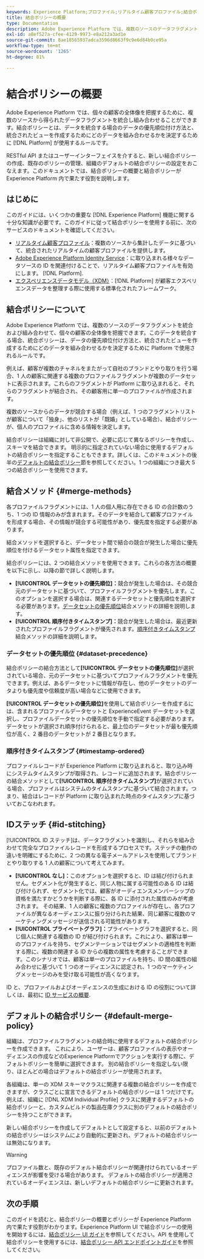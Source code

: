 ```yaml
---
keywords: Experience Platform;プロファイル;リアルタイム顧客プロファイル;結合ポリシー;UI;ユーザーインターフェイス;順序付きタイムスタンプ;データセットの優先順位
title: 結合ポリシーの概要
type: Documentation
description: Adobe Experience Platform では、複数のソースのデータフラグメントを統合および組み合わせて、個々の顧客の全体像を把握できます。結合ポリシーとは、データを統合する場合のデータの優先順位付け方法と、統合されたビューを作成するためにどのデータを組み合わせるかを決定するために Platform が使用するルールです。
exl-id: a8ef527a-cfee-4129-9973-e8a212a3ad1e
source-git-commit: 8ae18565937adca3596d8663f9c9e6d84b0ce95a
workflow-type: tm+mt
source-wordcount: '1265'
ht-degree: 81%

---
```


# 結合ポリシーの概要

Adobe Experience Platform では、個々の顧客の全体像を把握するために、複数のソースから得られたデータフラグメントを統合し組み合わせることができます。結合ポリシーとは、データを統合する場合のデータの優先順位付け方法と、統合されたビューを作成するためにどのデータを組み合わせるかを決定するために [!DNL Platform] が使用するルールです。

RESTful API またはユーザーインターフェイスを介すると、新しい結合ポリシーの作成、既存のポリシーの管理、組織のデフォルトの結合ポリシーの設定をおこなえます。このドキュメントでは、結合ポリシーの概要と結合ポリシーが Experience Platform 内で果たす役割を説明します。

## はじめに

このガイドには、いくつかの重要な [!DNL Experience Platform] 機能に関する十分な知識が必要です。このガイドに従って結合ポリシーを使用する前に、次のサービスのドキュメントを確認してください。

* [リアルタイム顧客プロファイル](../home.md)：複数のソースから集計したデータに基づいて、統合されたリアルタイムの顧客プロファイルを提供します。
* [Adobe Experience Platform Identity Service](../../identity-service/home.md)：に取り込まれる様々なデータソースの ID を関連付けることで、リアルタイム顧客プロファイルを有効にします。 [!DNL Platform].
* [エクスペリエンスデータモデル（XDM）](../../xdm/home.md)：[!DNL Platform]  が顧客エクスペリエンスデータを整理する際に使用する標準化されたフレームワーク。

## 結合ポリシーについて

Adobe Experience Platform では、複数のソースのデータフラグメントを統合および組み合わせて、個々の顧客の全体像を把握できます。このデータを統合する場合、統合ポリシーは、データの優先順位付け方法と、統合されたビューを作成するためにどのデータを組み合わせるかを決定するために Platform で使用されるルールです。

例えば、顧客が複数のチャネルをまたがって自社のブランドとやり取りを行う場合、1 人の顧客に関連する複数のプロファイルフラグメントが複数のデータセットに表示されます。これらのフラグメントが Platform に取り込まれると、それらのフラグメントが結合され、その顧客用に単一のプロファイルが作成されます。

複数のソースからのデータが競合する場合（例えば、1 つのフラグメントリストが顧客について「独身」、他のリストが「既婚」としている場合）、結合ポリシーが、個人のプロファイルに含める情報を決定します。

結合ポリシーは組織に対して非公開で、必要に応じて異なるポリシーを作成し、スキーマを結合できます。 明示的に指定されていない場合に使用するデフォルトの結合ポリシーを指定することもできます。詳しくは、このドキュメントの後半の[デフォルトの結合ポリシー](#default-merge-policy)節を参照してください。1 つの組織につき最大 5 つの結合ポリシーを使用できます。

## 結合メソッド {#merge-methods}

各プロファイルフラグメントには、1 人の個人用に存在できる ID の合計数のうち、1 つの ID 情報のみが含まれます。そのデータを結合して顧客プロファイルを形成する場合、その情報が競合する可能性があり、優先度を指定する必要があります。

結合メソッドを選択すると、データセット間で結合の競合が発生した場合に優先順位を付けるデータセット属性を指定できます。

結合ポリシーには、2 つの結合メソッドを使用できます。これらの各方法の概要を以下に示し、以降の節で詳しく説明します。

* **[!UICONTROL データセットの優先順位]：**&#x200B;競合が発生した場合は、その競合元のデータセットに基づいて、プロファイルフラグメントを優先します。このオプションを選択する場合は、関連するデータセットと優先順位を選択する必要があります。[データセットの優先順位](#dataset-precedence)結合メソッドの詳細を説明します。
* **[!UICONTROL 順序付きタイムスタンプ]：**&#x200B;競合が発生した場合は、最近更新されたプロファイルフラグメントが優先されます。[順序付きタイムスタンプ](#timestamp-ordered)結合メソッドの詳細を説明します。

### データセットの優先順位 {#dataset-precedence}

結合ポリシーの結合方法として&#x200B;**[!UICONTROL データセットの優先順位]**&#x200B;が選択されている場合、元のデータセットに基づいてプロファイルフラグメントを優先できます。例えば、あるデータセットに情報が存在し、他のデータセットのデータよりも優先度や信頼度が高い場合などに使用できます。

**[!UICONTROL データセットの優先順位]**&#x200B;を使用して結合ポリシーを作成するには、含まれるプロファイルデータセットと ExperienceEvent データセットを選択し、プロファイルデータセットの優先順位を手動で指定する必要があります。データセットが選択され順序付けられると、最上位のデータセットが最も優先順位が高く、2 番目のデータセットが 2 番目となります。

### 順序付きタイムスタンプ {#timestamp-ordered}

プロファイルレコードが Experience Platform に取り込まれると、取り込み時にシステムタイムスタンプが取得され、レコードに追加されます。結合ポリシーの結合メソッドとして&#x200B;**[!UICONTROL 順序付きタイムスタンプ]**&#x200B;が選択されている場合、プロファイルはシステムのタイムスタンプに基づいて結合されます。つまり、結合はレコードが Platform に取り込まれた時点のタイムスタンプに基づいておこなわれます。

## IDステッチ {#id-stitching}

[!UICONTROL ID ステッチ]は、データフラグメントを識別し、それらを組み合わせて完全なプロファイルレコードを形成するプロセスです。ステッチの動作の違いを明確にするために、2 つの異なる電子メールアドレスを使用してブランドとやり取りする 1 人の顧客について考えてみます。

* **[!UICONTROL なし]：**&#x200B;このオプションを選択すると、ID は結び付けられません。セグメント化が発生すると、同じ人物に属する可能性のある ID は結び付けられず、セグメント化では、顧客がオーディエンスメンバーシップの資格を満たすかどうかを判断する際に、各 ID に添付された属性のみが考慮されます。 その結果、1 人の顧客に複数のプロファイルが存在し、各プロファイルが異なるオーディエンスに振り分けられた結果、同じ顧客に複数のマーケティングメッセージが送信される可能性があります。
* **[!UICONTROL プライベートグラフ]：**&#x200B;プライベートグラフを選択すると、同じ個人に関連する複数の ID が結び付けられます。これにより、顧客は単一のプロファイルを持ち、セグメンテーションではセグメントの適格性を判断する際に、複数の関連する ID からの複数の属性を考慮することができます。このシナリオでは、顧客は単一のプロファイルを持ち、ID 間の属性の組み合わせに基づいて 1 つのオーディエンスに認定され、1 つのマーケティングメッセージのみを受け取る可能性が高くなります。

ID と、プロファイルおよびオーディエンスの生成における ID の役割について詳しくは、最初に [ID サービスの概要](../../identity-service/home.md).

## デフォルトの結合ポリシー {#default-merge-policy}

組織は、プロファイルフラグメントの結合時に使用するデフォルトの結合ポリシーを作成できます。 これにより、ユーザーは、顧客プロファイルの表示やオーディエンスの作成などのExperience Platformでアクションを実行する際に、デフォルトポリシーを簡単に選択できます。 別の結合ポリシーを指定しない限り、ほとんどの場合はデフォルトの結合ポリシーが使用されます。

各組織は、単一の XDM スキーマクラスに関連する複数の結合ポリシーを作成できますが、クラスごとに宣言できるデフォルトの結合ポリシーは 1 つだけです。例えば、組織に [!DNL XDM Individual Profile] クラスに関連するデフォルトの結合ポリシーと、カスタムビルドの製品在庫クラスに別のデフォルトの結合ポリシーを持つことができます。

新しい結合ポリシーを作成してデフォルトとして設定すると、以前のデフォルトの結合ポリシーはシステムにより自動的に更新され、デフォルトの結合ポリシーは無効になります。

>[!WARNING]
>
>プロファイル数と、既存のデフォルト結合ポリシーが関連付けられているオーディエンスが影響を受ける場合があります。 デフォルトの結合ポリシーが適用されているオーディエンスは、新しいデフォルトの結合ポリシーに更新されます。

## 次の手順

このガイドを読むと、結合ポリシーの概要とポリシーが Experience Platform 内で果たす役割がわかります。Experience Platform UI で結合ポリシーの使用を開始するには、[結合ポリシー UI ガイド](ui-guide.md)を参照してください。API を使用して結合ポリシーを使用するには、[結合ポリシー API エンドポイントガイド](../api/merge-policies.md)を参照してください。
